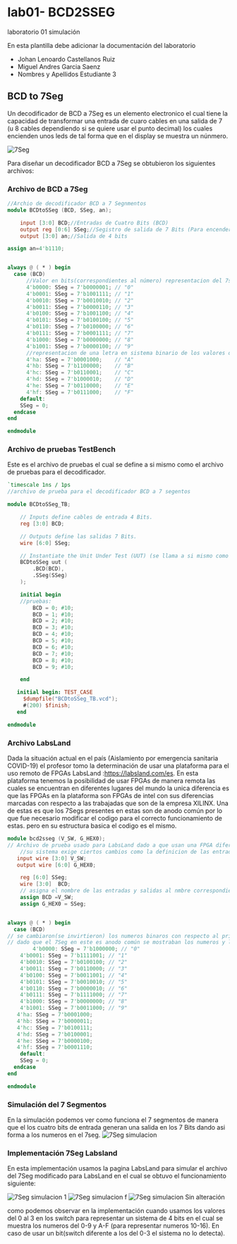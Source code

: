 # lab01- BCD2SSEG
laboratorio 01 simulación

En esta plantilla debe adicionar la documentación del laboratorio

* Johan Lenoardo Castellanos Ruiz
* Miguel Andres Garcia Saenz
* Nombres y Apellidos Estudiante 3

## BCD to 7Seg
Un decodificador de BCD a 7Seg es un elemento electronico el cual tiene la capacidad de transformar una entrada de cuaro cables en una salida de 7 (u 8 cables dependiendo si se quiere usar el punto decimal) los cuales encienden unos leds de tal forma que en el display se muestra un núnmero.


![7Seg](https://github.com/unal-edigital1-2020-1/lab02-bcs2sseg-grupo-05/blob/master/files/7Seg.jpg)


Para diseñar un decodificador BCD a 7Seg se obtubieron los siguientes archivos:

### Archivo de BCD a 7Seg 
``` verilog
//Archio de decodificador BCD a 7 Segnmentos
module BCDtoSSeg (BCD, SSeg, an);

	input [3:0] BCD;//Entradas de Cuatro Bits (BCD)
	output reg [0:6] SSeg;//Segistro de salida de 7 Bits (Para encender los leds 7 segmentos).
	output [3:0] an;//Salida de 4 bits

assign an=4'b1110;


always @ ( * ) begin
  case (BCD)	
	  //Valor en bits(correspondientes al número) representacion del 7seg.
	  4'b0000: SSeg = 7'b0000001; // "0"  
	  4'b0001: SSeg = 7'b1001111; // "1" 
	  4'b0010: SSeg = 7'b0010010; // "2" 
	  4'b0011: SSeg = 7'b0000110; // "3" 
	  4'b0100: SSeg = 7'b1001100; // "4" 
	  4'b0101: SSeg = 7'b0100100; // "5" 
	  4'b0110: SSeg = 7'b0100000; // "6" 
	  4'b0111: SSeg = 7'b0001111; // "7" 
	  4'b1000: SSeg = 7'b0000000; // "8" 
	  4'b1001: SSeg = 7'b0000100; // "9" 
	  //representacion de una letra en sistema binario de los valores del 10-16.
	  4'ha: SSeg = 7'b0001000;    // "A"
   	  4'hb: SSeg = 7'b1100000;    // "B"
	  4'hc: SSeg = 7'b0110001;    // "C"
	  4'hd: SSeg = 7'b1000010;    // "D"
	  4'he: SSeg = 7'b0110000;    // "E"
	  4'hf: SSeg = 7'b0111000;    // "F"
    default:
    SSeg = 0;
  endcase
end

endmodule
```
### Archivo de pruebas TestBench
Este es el archivo de pruebas el cual se define a si mismo como el archivo de pruebas para el decodificador.
``` verilog
`timescale 1ns / 1ps
//archivo de prueba para el decodificador BCD a 7 segentos

module BCDtoSSeg_TB;

	// Inputs define cables de entrada 4 Bits.
	reg [3:0] BCD;

	// Outputs define las salidas 7 Bits.
	wire [6:0] SSeg;

	// Instantiate the Unit Under Test (UUT) (se llama a si mismo como el archivo de prueba para el archivo del decodificador.
	BCDtoSSeg uut (
		.BCD(BCD), 
		.SSeg(SSeg)
	);

	initial begin
	//pruebas:
		BCD = 0; #10;
		BCD = 1; #10;
		BCD = 2; #10;
		BCD = 3; #10;
		BCD = 4; #10;
		BCD = 5; #10;
		BCD = 6; #10;
		BCD = 7; #10;
		BCD = 8; #10;
		BCD = 9; #10;

	end

   initial begin: TEST_CASE
     $dumpfile("BCDtoSSeg_TB.vcd");
     #(200) $finish;
   end

endmodule
```
### Archivo LabsLand
Dada la situación actual en el país (Aislamiento por emergencia sanitaria COVID-19) el profesor tomo la determinación de usar una plataforma para el uso remoto de FPGAs LabsLand :https://labsland.com/es.
En esta plataforma tenemos la posibilidad de usar FPGAs de manera remota las cuales se encuentran en diferentes lugares del mundo la unica diferencia es que las FPGAs en la plataforma son FPGAs de intel con sus diferencias marcadas con respecto a las trabajadas que son de la empresa XILINX.
Una de estas es que los 7Segs presentes en estas son de anodo común por lo que fue necesario modificar el codigo para el correcto funcionamiento de estas. pero en su estructura basica el codigo es el mismo.
``` verilog
module bcd2sseg (V_SW, G_HEX0);
// Archivo de prueba usado para LabsLand dado a que usan una FPGA diferente
	//su sistema exige ciertos cambios como la definicion de las entradas y salidas
   input wire [3:0] V_SW;
   output wire [6:0] G_HEX0;

    reg [6:0] SSeg;
    wire [3:0]  BCD;
    // asigna el nombre de las entradas y salidas al nmbre correspondiente de los cables en el archivo de la FPGA.
    assign BCD =V_SW;
    assign G_HEX0 = SSeg;


always @ ( * ) begin
  case (BCD)
// se cambiaron(se invirtieron) los numeros binaros con respecto al primer archivo
// dado que el 7Seg en este es anodo común se mostraban los numeros y las letras al reves.
    	4'b0000: SSeg = 7'b1000000; // "0"  
	4'b0001: SSeg = 7'b1111001; // "1" 
	4'b0010: SSeg = 7'b0100100; // "2" 
	4'b0011: SSeg = 7'b0110000; // "3" 
	4'b0100: SSeg = 7'b0011001; // "4" 
	4'b0101: SSeg = 7'b0010010; // "5" 
	4'b0110: SSeg = 7'b0000010; // "6" 
	4'b0111: SSeg = 7'b1111000; // "7" 
	4'b1000: SSeg = 7'b0000000; // "8"  
	4'b1001: SSeg = 7'b0011000; // "9" 
   4'ha: SSeg = 7'b0001000;  
   4'hb: SSeg = 7'b0000011;
   4'hc: SSeg = 7'b0100111;
   4'hd: SSeg = 7'b0100001;
   4'he: SSeg = 7'b0000100;
   4'hf: SSeg = 7'b0001110;
    default:
    SSeg = 0;
  endcase
end

endmodule
```
### Simulación del 7 Segmentos
En la simulación podemos ver como funciona el 7 segmentos de manera que el los cuatro bits de entrada generan una salida en los 7 Bits dando asi forma a los numeros en el 7seg.
![7Seg simulacion](https://github.com/unal-edigital1-2020-1/lab02-bcs2sseg-grupo-05/blob/master/files/7seg%20simulacion.png)
### Implementación 7Seg Labsland
En esta implementación usamos la pagina LabsLand para simular el archivo del 7Seg modificado para LabsLand en el cual se obtuvo el funcionamiento siguiente:


![7Seg simulacion 1](https://github.com/unal-edigital1-2020-1/lab02-bcs2sseg-grupo-05/blob/master/files/1.png)
![7Seg simulacion f](https://github.com/unal-edigital1-2020-1/lab02-bcs2sseg-grupo-05/blob/master/files/f.png)
![7Seg simulacion Sin alteración](https://github.com/unal-edigital1-2020-1/lab02-bcs2sseg-grupo-05/blob/master/files/sin%20alteracion.png)

como podemos observar en la implementación cuando usamos los valores del 0 al 3 en los switch para representar un sistema de 4 bits en el cual se muestra los numeros del 0-9 y A-F (para representar numeros 10-16). 
En caso de usar un bit(switch diferente a los del 0-3 el sistema no lo detecta).
